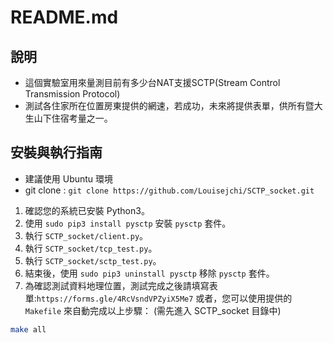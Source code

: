 # README.md
## 說明
* 這個實驗室用來量測目前有多少台NAT支援SCTP(Stream Control Transmission Protocol)
* 測試各住家所在位置房東提供的網速，若成功，未來將提供表單，供所有暨大生山下住宿考量之一。

## 安裝與執行指南

* 建議使用 Ubuntu 環境
* git clone : `git clone https://github.com/Louisejchi/SCTP_socket.git`

1. 確認您的系統已安裝 Python3。
2. 使用 `sudo pip3 install pysctp` 安裝 `pysctp` 套件。
3. 執行 `SCTP_socket/client.py`。
4. 執行 `SCTP_socket/tcp_test.py`。
5. 執行 `SCTP_socket/sctp_test.py`。
6. 結束後，使用 `sudo pip3 uninstall pysctp` 移除 `pysctp` 套件。
7. 為確認測試資料地理位置，測試完成之後請填寫表單:`https://forms.gle/4RcVsndVPZyiX5Me7`
或者，您可以使用提供的 `Makefile` 來自動完成以上步驟：
(需先進入 SCTP_socket 目錄中)

```bash
make all

